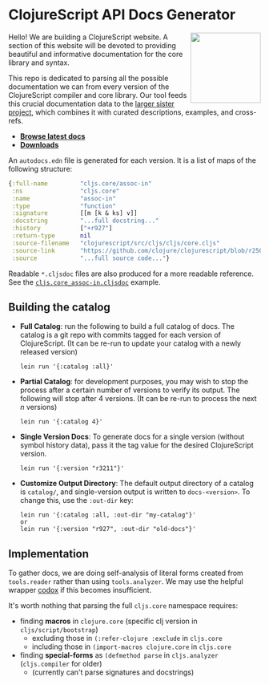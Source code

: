 # ClojureScript API Docs Generator
<img align="right" width="140" src="https://raw.githubusercontent.com/cljsinfo/cljs.info/master/00-scrap/cljs_logo_v10-01.png">

Hello! We are building a ClojureScript website. A section of this website will
be devoted to providing beautiful and informative documentation for the core
library and syntax.

This repo is dedicated to parsing all the possible documentation we can from
every version of the ClojureScript compiler and core library.  Our tool feeds
this crucial documentation data to the [larger sister
project](https://github.com/cljsinfo/api-docs), which combines it with curated
descriptions, examples, and cross-refs.

- __[Browse latest docs](https://github.com/cljsinfo/api-docs-generator/tree/docs)__
- __[Downloads](https://github.com/cljsinfo/api-docs-generator/releases)__

An `autodocs.edn` file is generated for each version.  It is a list of maps of
the following structure:

```clj
{:full-name         "cljs.core/assoc-in"
 :ns                "cljs.core"
 :name              "assoc-in"
 :type              "function"
 :signature         [[m [k & ks] v]]
 :docstring         "...full docstring..."
 :history           ["+r927"]
 :return-type       nil
 :source-filename   "clojurescript/src/cljs/cljs/core.cljs"
 :source-link       "https://github.com/clojure/clojurescript/blob/r2505/src/cljs/cljs/core.cljs#L4018-L4025"
 :source            "...full source code..."}
```

Readable `*.cljsdoc` files are also produced for a more readable reference.  See the
[`cljs.core_assoc-in.cljsdoc`](https://github.com/cljsinfo/api-docs-generator/blob/docs/docs/cljs.core_assoc-in.cljsdoc)
example.

## Building the catalog

- __Full Catalog__: run the following to build a full catalog of docs. The
  catalog is a git repo with commits tagged for each version of ClojureScript.
  (It can be re-run to update your catalog with a newly released version)

    ```
    lein run '{:catalog :all}'
    ```

- __Partial Catalog__: for development purposes, you may wish to stop the
  process after a certain number of versions to verify its output.  The
  following will stop after 4 versions. (It can be re-run to process the next
  _n_ versions)

    ```
    lein run '{:catalog 4}'
    ```

- __Single Version Docs__: To generate docs for a single version (without symbol history data),
  pass it the tag value for the desired ClojureScript version.

    ```
    lein run '{:version "r3211"}'
    ```

- __Customize Output Directory__: The default output directory of a catalog is
  `catalog/`, and single-version output is written to `docs-<version>`.  To
  change this, use the `:out-dir` key:

    ```
    lein run '{:catalog :all, :out-dir "my-catalog"}'
    or
    lein run '{:version "r927", :out-dir "old-docs"}'
    ```

## Implementation

To gather docs, we are doing self-analysis of literal forms created from
`tools.reader` rather than using `tools.analyzer`. We may use the helpful
wrapper [codox] if this becomes insufficient.

It's worth nothing that parsing the full `cljs.core` namespace requires:

- finding __macros__ in `clojure.core` (specific clj version in `cljs/script/bootstrap`)
    - excluding those in `(:refer-clojure :exclude` in `cljs.core`
    - including those in `(import-macros clojure.core` in `cljs.core`
- finding __special-forms__ as `(defmethod parse` in `cljs.analyzer` (`cljs.compiler` for older)
    - (currently can't parse signatures and docstrings)

[codox]:https://github.com/weavejester/codox
